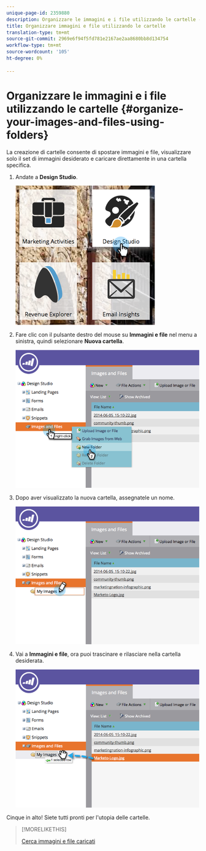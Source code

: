 ```yaml
---
unique-page-id: 2359880
description: Organizzare le immagini e i file utilizzando le cartelle - Documenti Marketo - Documentazione prodotto
title: Organizzare immagini e file utilizzando le cartelle
translation-type: tm+mt
source-git-commit: 2969e6f94f5fd781e2167ae2aa8680bb8d134754
workflow-type: tm+mt
source-wordcount: '105'
ht-degree: 0%

---
```



# Organizzare le immagini e i file utilizzando le cartelle {#organize-your-images-and-files-using-folders}

La creazione di cartelle consente di spostare immagini e file, visualizzare solo il set di immagini desiderato e caricare direttamente in una cartella specifica.

1. Andate a **Design Studio**.

   ![](assets/designstudio-7.png)

1. Fare clic con il pulsante destro del mouse su **Immagini e file** nel menu a sinistra, quindi selezionare **Nuova cartella**.

   ![](assets/image2014-9-16-11-3a25-3a45.png)

1. Dopo aver visualizzato la nuova cartella, assegnatele un nome.

   ![](assets/image2014-9-16-11-3a25-3a53.png)

1. Vai a **Immagini e file**, ora puoi trascinare e rilasciare nella cartella desiderata.

   ![](assets/image2014-9-16-11-3a26-3a0.png)

Cinque in alto! Siete tutti pronti per l&#39;utopia delle cartelle.

>[!MORELIKETHIS]
>
>[Cerca immagini e file caricati](/help/marketo/product-docs/demand-generation/images-and-files/search-uploaded-images-and-files.md)
